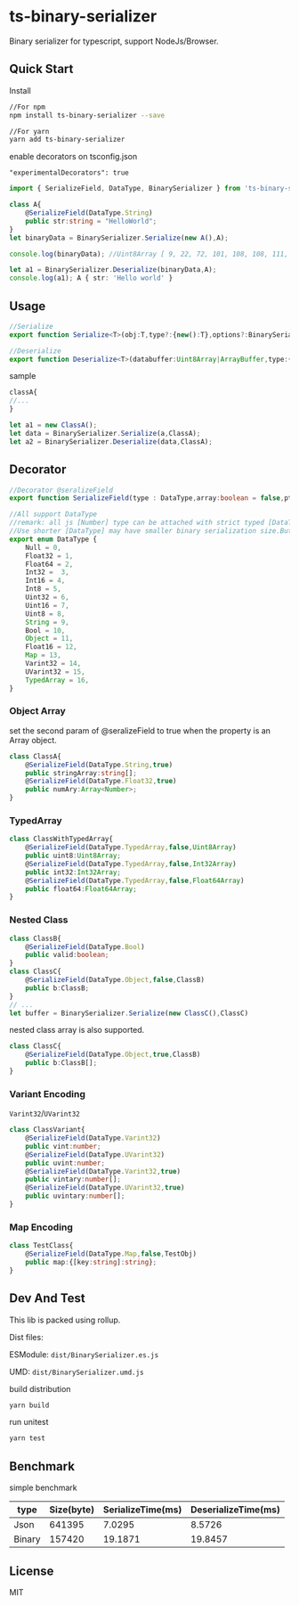 # ts-binary-serializer

Binary serializer for typescript, support NodeJs/Browser.

## Quick Start

Install

```bash
//For npm
npm install ts-binary-serializer --save

//For yarn
yarn add ts-binary-serializer
```

enable decorators on tsconfig.json
```tsconfig
"experimentalDecorators": true
```

```ts
import { SerializeField, DataType, BinarySerializer } from 'ts-binary-serializer';

class A{
    @SerializeField(DataType.String)
    public str:string = "HelloWorld";
}
let binaryData = BinarySerializer.Serialize(new A(),A);

console.log(binaryData); //Uint8Array [ 9, 22, 72, 101, 108, 108, 111, 32, 119, 111, 114, 108, 100 ]

let a1 = BinarySerializer.Deserialize(binaryData,A);
console.log(a1); A { str: 'Hello world' }

```

## Usage
```ts
//Serialize
export function Serialize<T>(obj:T,type?:{new():T},options?:BinarySerializeOptions):Uint8Array

//Deserialize
export function Deserialize<T>(databuffer:Uint8Array|ArrayBuffer,type:{new():T},options?:BinaryDeserializeOptions):T
```

sample
```ts
classA{
//...
}

let a1 = new ClassA();
let data = BinarySerializer.Serialize(a,ClassA);
let a2 = BinarySerializer.Deserialize(data,ClassA);
```

## Decorator

```ts
//Decorator @seralizeField
export function SerializeField(type : DataType,array:boolean = false,ptype?:any | DataType)

//All support DataType
//remark: all js [Number] type can be attached with strict typed [DataType],
//Use shorter [DataType] may have smaller binary serialization size.But result will be different if there has numeric overflow.
export enum DataType {
    Null = 0,
    Float32 = 1,
    Float64 = 2,
    Int32 =  3,
    Int16 = 4,
    Int8 = 5,
    Uint32 = 6,
    Uint16 = 7,
    Uint8 = 8,
    String = 9,
    Bool = 10,
    Object = 11,
    Float16 = 12,
    Map = 13,
    Varint32 = 14,
    UVarint32 = 15,
    TypedArray = 16,
}

```

### Object Array
set the second param of @seralizeField to true when the property is an Array object.
```ts
class ClassA{
    @SerializeField(DataType.String,true)
    public stringArray:string[];
    @SerializeField(DataType.Float32,true)
    public numAry:Array<Number>;
}
```
### TypedArray
```ts
class ClassWithTypedArray{
    @SerializeField(DataType.TypedArray,false,Uint8Array)
    public uint8:Uint8Array;
    @SerializeField(DataType.TypedArray,false,Int32Array)
    public int32:Int32Array;
    @SerializeField(DataType.TypedArray,false,Float64Array)
    public float64:Float64Array;
}
```

### Nested Class
```ts
class ClassB{
    @SerializeField(DataType.Bool)
    public valid:boolean;
}
class ClassC{
    @SerializeField(DataType.Object,false,ClassB)
    public b:ClassB;
}
// ...
let buffer = BinarySerializer.Serialize(new ClassC(),ClassC)
```
nested class array is also supported.
```ts
class ClassC{
    @SerializeField(DataType.Object,true,ClassB)
    public b:ClassB[];
}
```

### Variant Encoding

`Varint32`/`UVarint32`

```ts
class ClassVariant{
    @SerializeField(DataType.Varint32)
    public vint:number;
    @SerializeField(DataType.UVarint32)
    public uvint:number;
    @SerializeField(DataType.Varint32,true)
    public vintary:number[];
    @SerializeField(DataType.UVarint32,true)
    public uvintary:number[];
}
```


### Map Encoding

```ts
class TestClass{
    @SerializeField(DataType.Map,false,TestObj)
    public map:{[key:string]:string};
}
```


## Dev And Test

This lib is packed using rollup.

Dist files:

ESModule: `dist/BinarySerializer.es.js`

UMD: `dist/BinarySerializer.umd.js`


build distribution

```bash
yarn build
```

run unitest
```bash
yarn test
```

## Benchmark

simple benchmark

| type | Size(byte) | SerializeTime(ms) | DeserializeTime(ms) |
| --- | ---| --- | --- |
| Json | 641395 | 7.0295 | 8.5726 |
| Binary | 157420 | 19.1871 | 19.8457 |

## License

MIT
